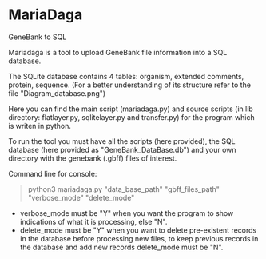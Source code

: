 # MariaDaga
GeneBank to SQL

Mariadaga is a tool to upload GeneBank file information into a SQL database.

The SQLite database contains 4 tables: organism, extended comments, protein, sequence. (For a better understanding of its structure refer to the file "Diagram_database.png")

Here you can find the main script (mariadaga.py) and source scripts (in lib directory: flatlayer.py, sqlitelayer.py and transfer.py) for the program which is writen in python.

To run the tool you must have all the scripts (here provided), the SQL database (here provided as "GeneBank_DataBase.db") and your own directory with the genebank (.gbff) files of interest. 


Command line for console: 

> python3 mariadaga.py "data_base_path" "gbff_files_path" "verbose_mode" "delete_mode"

- verbose_mode must be "Y" when you want the program to show indications of what it is processing, else "N".
- delete_mode must be "Y" when you want to delete pre-existent records in the database before processing new files, to keep previous records in the database and  add new records delete_mode must be "N".



